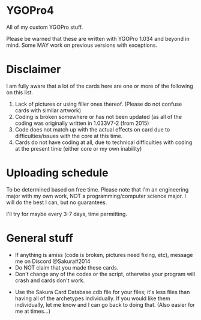 # YGOPro4
All of my custom YGOPro stuff. 

Please be warned that these are written with YGOPro 1.034 and beyond in mind. Some MAY work on previous versions with exceptions.

# Disclaimer

I am fully aware that a lot of the cards here are one or more of the following on this list.
1. Lack of pictures or using filler ones thereof. (Please do not confuse cards with similar artwork)
2. Coding is broken somewhere or has not been updated (as all of the coding was originally written in 1.033V7-2 (from 2015)
3. Code does not match up with the actual effects on card due to difficulties/issues with the core at this time.
4. Cards do not have coding at all, due to technical difficulties with coding at the present time (either core or my own inability)

# Uploading schedule

To be determined based on free time. Please note that I'm an engineering major with my own work, NOT a programming/computer science major. I will do the best I can, but no guarantees.

I'll try for maybe every 3-7 days, time permitting.

# General stuff
- If anything is amiss (code is broken, pictures need fixing, etc), message me on Discord @Sakura#2014
- Do NOT claim that you made these cards.
- Don't change any of the codes or the script, otherwise your program will crash and cards don't work.
* Use the Sakura Card Database.cdb file for your files; itʻs less files than having all of the archetypes individually. If you would like them individually, let me know and I can go back to doing that. (Also easier for me at times...)
